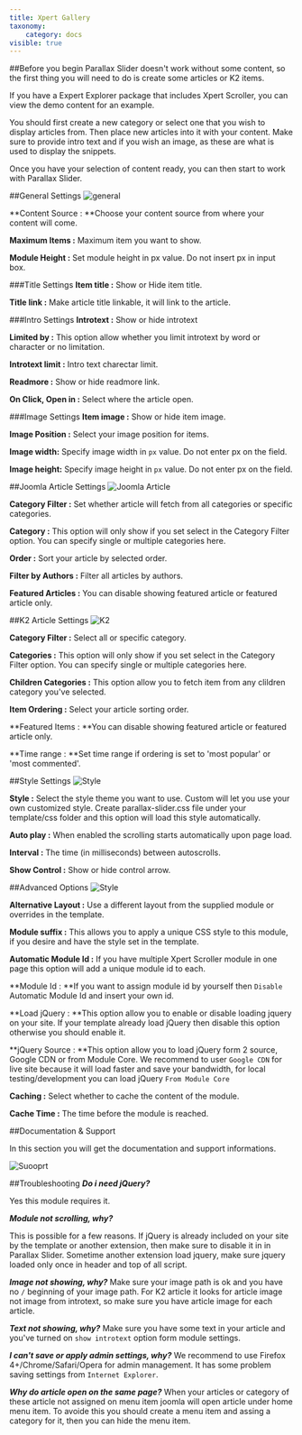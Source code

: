 ```yaml
---
title: Xpert Gallery
taxonomy:
    category: docs
visible: true
---
```


##Before you begin
Parallax Slider doesn't work without some content, so the first thing you will need to do is create some articles or K2 items.

If you have a Expert Explorer package that includes Xpert Scroller, you can view the demo content for an example.

You should first create a new category or select one that you wish to display articles from. Then place new articles into it with your content. Make sure to provide intro text and if you wish an image, as these are what is used to display the snippets.

Once you have your selection of content ready, you can then start to work with Parallax Slider.

##General Settings
![general](general.jpg)

**Content Source :&nbsp;**Choose your content source from where your content will come.

**Maximum Items :** Maximum item you want to show.

**Module Height :** Set module height in px value. Do not insert px in input box.

###Title Settings
**Item title :** Show or Hide item title.

**Title link :** Make article title linkable, it will link to the article.

###Intro Settings
**Introtext :** Show or hide introtext

**Limited by :** This option allow whether you limit introtext by word or character or no limitation.

**Introtext limit :** Intro text charectar limit.

**Readmore :** Show or hide readmore link.

**On Click, Open in :** Select where the article open.

###Image Settings
**Item image :** Show or hide item image.

**Image Position :** Select your image position for items.

**Image width:** Specify image width in ```px``` value. Do not enter px on the field.

**Image height:** Specify image height in ```px``` value. Do not enter px on the field.

##Joomla Article Settings
![Joomla Article](joomla.jpg)

**Category Filter :** Set whether article will fetch from all categories or specific categories.

**Category :** This option will only show if you set select in the Category Filter option. You can specify single or multiple categories here.

**Order :** Sort your article by selected order.

**Filter by Authors :** Filter all articles by authors.

**Featured Articles :** You can disable showing featured article or featured article only.

##K2 Article Settings
![K2](k2.jpg)

**Category Filter :** Select all or specific category.

**Categories :** This option will only show if you set select in the Category Filter option. You can specify single or multiple categories here.

**Children Categories :** This option allow you to fetch item from any clildren category you've selected.

**Item Ordering :** Select your article sorting order.

**Featured Items :&nbsp;**You can disable showing featured article or featured article only.

**Time range :&nbsp;**Set time range if ordering is set to 'most popular' or 'most commented'.

##Style Settings
![Style](style.jpg)

**Style :** Select the style theme you want to use. Custom will let you use your own customized style. Create parallax-slider.css file under your template/css folder and this option will load this style automatically.

**Auto play :**&nbsp;When enabled the scrolling starts automatically upon page load.

**Interval :**&nbsp;The time (in milliseconds) between autoscrolls.

**Show Control :** Show or hide control arrow.

##Advanced Options
![Style](style.jpg)

**Alternative Layout :** Use a different layout from the supplied module or overrides in the template.

**Module suffix :** This allows you to apply a unique CSS style to this module, if you desire and have the style set in the template.

**Automatic Module Id :** If you have multiple Xpert Scroller module in one page this option will add a unique module id to each.

**Module Id :&nbsp;**If you want to assign module id by yourself then ```Disable``` Automatic Module Id and insert your own id.

**Load jQuery :&nbsp;**This option allow you to enable or disable loading jquery on your site. If your template already load jQuery then disable this option otherwise you should enable it.

**jQuery Source :&nbsp;**This option allow you to load jQuery form 2 source, Google CDN or from Module Core. We recommend to user ```Google CDN``` for live site because it will load faster and save your bandwidth, for local testing/development you can load jQuery ```From Module Core```

**Caching :** Select whether to cache the content of the module.

**Cache Time :** The time before the module is reached.

##Documentation & Support

In this section you will get the documentation and support informations.

![Suooprt](support.jpg)


##Troubleshooting
<em>**Do i need jQuery?**</em>

Yes this module requires it.

<em>**Module not scrolling, why?**</em>

This is possible for a few reasons. If jQuery is already included on your site by the template or another extension, then make sure to disable it in in Parallax Slider. Sometime another extension load jquery, make sure jquery loaded only once in header and top of all script.

<em>**Image not showing, why?**</em>
Make sure your image path is ok and you have no ```/``` beginning of your image path. For K2 article it looks for article image not image from introtext, so make sure you have article image for each article.

<em>**Text not showing, why?**</em>
Make sure you have some text in your article and you've turned on ```show introtext```&nbsp;option form module settings.

<em>**I can't save or apply admin settings, why?**</em>
We recommend to use Firefox 4+/Chrome/Safari/Opera for admin management. It has some problem saving settings from ```Internet Explorer```.

<em>**Why do article open on the same page?**</em>
When your articles or category of these article not assigned on menu item joomla will open article under home menu item. To avoide this you should create a menu item and assing a category for it, then you can hide the menu item.